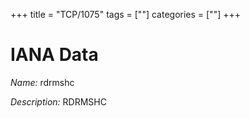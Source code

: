 +++
title = "TCP/1075"
tags = [""]
categories = [""]
+++

# IANA Data

_Name:_ rdrmshc

_Description:_ RDRMSHC


